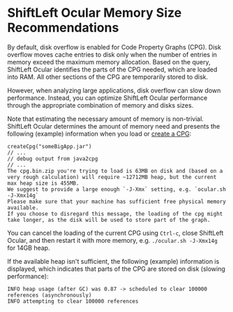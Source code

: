# ShiftLeft Ocular Memory Size Recommendations

By default, disk overflow is enabled for Code Property Graphs (CPG). Disk overflow moves cache entries to disk only when the number of entries in memory exceed the maximum memory allocation. Based on the query, ShiftLeft Ocular identifies the parts of the CPG needed, which are loaded into RAM. All other sections of the CPG are temporarily stored to disk. 

However, when analyzing large applications, disk overflow can slow down performance. Instead, you can optimize ShiftLeft Ocular performance through the appropriate combination of memory and disks sizes. 

Note that estimating the necessary amount of memory is non-trivial. ShiftLeft Ocular determines the amount of memory need and presents the following (example) information when you load or [create a CPG](../tutorials/cpgcreate.md): 

```
createCpg("someBigApp.jar")
// ...
// debug output from java2cpg
// ...
The cpg.bin.zip you're trying to load is 63MB on disk and (based on a very rough calculation) will require ~12712MB heap, but the current max heap size is 455MB.
We suggest to provide a large enough `-J-Xmx` setting, e.g. `ocular.sh -J-Xmx14g`
Please make sure that your machine has sufficient free physical memory available.
If you choose to disregard this message, the loading of the cpg might take longer, as the disk will be used to store part of the graph.
```
You can cancel the loading of the current CPG using `Ctrl-c`, close ShiftLeft Ocular, and then restart it with more memory, e.g. `./ocular.sh -J-Xmx14g` for 14GB heap.

If the available heap isn't sufficient, the following (example) information is displayed, which indicates that parts of the CPG are stored on disk (slowing performance):

```
INFO heap usage (after GC) was 0.87 -> scheduled to clear 100000 references (asynchronously)
INFO attempting to clear 100000 references
```
